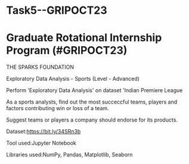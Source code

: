 # Task5--GRIPOCT23

# Graduate Rotational Internship Program (#GRIPOCT23)

THE SPARKS FOUNDATION

Exploratory Data Analysis - Sports (Level - Advanced) 

Perform 'Exploratory Data Analysis' on dataset 'Indian Premiere League

As a sports analysts, find out the most succeccful teams, players and factors contributing win or loss of a team.

Suggest teams or players a company should endorse for its products.

Dataset:https://bit.ly/34SRn3b

Tool used:Jupyter Notebook

Libraries used:NumPy, Pandas, Matplotlib, Seaborn
